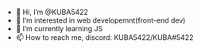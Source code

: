 - 👋 Hi, I’m @KUBA5422
- 👀 I’m interested in web developemnt(front-end dev)
- 🌱 I’m currently learning JS 
- 📫 How to reach me, discord: KUBA5422/KUBA#5422


<!---
KUBA5422/KUBA5422 is a ✨ special ✨ repository because its `README.md` (this file) appears on your GitHub profile.
You can click the Preview link to take a look at your changes.
--->
